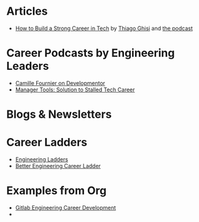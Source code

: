 # Articles
- [How to Build a Strong Career in Tech](https://www.linkedin.com/pulse/how-build-strong-career-tech-thiago-ghisi/) by [Thiago Ghisi](https://www.linkedin.com/in/thiagoghisi/) and [the podcast](https://open.spotify.com/episode/6PiALhjL4Re9yYB8dIjFKR)

# Career Podcasts by Engineering Leaders
- [Camille Fournier on Developmentor](https://develomentor.com/2021/02/18/camille-fournier-engineering-manager-at-startups-corporations-edited/)
- [Manager Tools: Solution to Stalled Tech Career](https://www.manager-tools.com/2005/06/solution-to-a-stalled-technical-career)

# Blogs & Newsletters

# Career Ladders
- [Engineering Ladders](http://www.engineeringladders.com/)
- [Better Engineering Career Ladder](https://better.engineering/career-ladder/)

# Examples from Org
- [Gitlab Engineering Career Development](https://about.gitlab.com/handbook/engineering/career-development/)
- 
